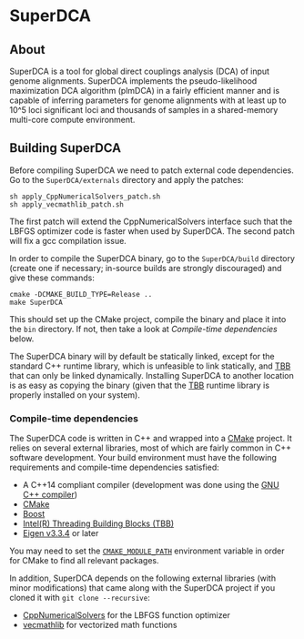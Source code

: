 # SuperDCA

## About

SuperDCA is a tool for global direct couplings analysis (DCA) of input genome alignments. SuperDCA implements the pseudo-likelihood maximization DCA algorithm (plmDCA) in a fairly efficient manner and is capable of inferring parameters for genome alignments with at least up to 10^5 loci significant loci and thousands of samples in a shared-memory multi-core compute environment.

## Building SuperDCA

Before compiling SuperDCA we need to patch external code dependencies. Go to the `SuperDCA/externals` directory and apply the patches:

```
sh apply_CppNumericalSolvers_patch.sh
sh apply_vecmathlib_patch.sh
```

The first patch will extend the CppNumericalSolvers interface such that the LBFGS optimizer code is faster when used by SuperDCA. The second patch will fix a gcc compilation issue.

In order to compile the SuperDCA binary, go to the `SuperDCA/build` directory (create one if necessary; in-source builds are strongly discouraged) and give these commands:

```
cmake -DCMAKE_BUILD_TYPE=Release ..
make SuperDCA
```

This should set up the CMake project, compile the binary and place it into the `bin` directory. If not, then take a look at *Compile-time dependencies* below.

The SuperDCA binary will by default be statically linked, except for the standard C++ runtime library, which is unfeasible to link statically, and [TBB](https://www.threadingbuildingblocks.org/) that can only be linked dynamically. Installing SuperDCA to another location is as easy as copying the binary (given that the [TBB](https://www.threadingbuildingblocks.org/) runtime library is properly installed on your system).

### Compile-time dependencies

The SuperDCA code is written in C++ and wrapped into a [CMake](https://cmake.org/) project. It relies on several external libraries, most of which are fairly common in C++ software development. Your build environment must have the following requirements and compile-time dependencies satisfied:

* A C++14 compliant compiler (development was done using the [GNU C++ compiler](https://gcc.gnu.org/))
* [CMake](https://cmake.org/)
* [Boost](https://www.boost.org/)
* [Intel(R) Threading Building Blocks (TBB)](https://www.threadingbuildingblocks.org/)
* [Eigen v3.3.4](https://eigen.tuxfamily.org/) or later

You may need to set the [`CMAKE_MODULE_PATH`](https://cmake.org/cmake/help/latest/variable/CMAKE_MODULE_PATH.html) environment variable in order for CMake to find all relevant packages.

In addition, SuperDCA depends on the following external libraries (with minor modifications) that came along with the SuperDCA project if you cloned it with `git clone --recursive`:

* [CppNumericalSolvers](https://github.com/PatWie/CppNumericalSolvers) for the LBFGS function optimizer
* [vecmathlib](https://bitbucket.org/eschnett/vecmathlib/wiki/Home) for vectorized math functions

